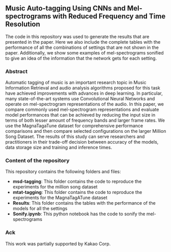 ## Music Auto-tagging Using CNNs and Mel-spectrograms with Reduced Frequency and Time Resolution

The code in this repository was used to generate the results that are presented in the paper. Here we also include the complete tables with the performance of all the combinations of settings that are not shown in the paper. Additionally, we show some examples of mel-spectrograms sonified to give an idea of the information that the network gets for each setting.

### Abstract

Automatic tagging of music is an important research topic in Music Information Retrieval and audio analysis algorithms proposed for this task have achieved improvements with advances in deep learning. In particular, many state-of-the-art systems use Convolutional Neural Networks and operate on mel-spectrogram representations of the audio. In this paper, we compare commonly used mel-spectrogram representations and evaluate model performances that can be achieved by reducing the input size in terms of both lesser amount of frequency bands and larger frame rates. We use the MagnaTagaTune dataset for comprehensive performance comparisons and then compare selected configurations on the larger Million Song Dataset. The results of this study can serve researchers and practitioners in their trade-off decision between accuracy of the models, data storage size and training and inference times.

### Content of the repository

This repository contains the following folders and files:
 - **msd-tagging**: This folder contains the code to reproduce the experiments for the million song dataset
 - **mtat-tagging**: This folder contains the code to reproduce the experiments for the MagnaTagATune dataset
 - **Results**: This folder contains the tables with the performance of the models for all the settings
 - **Sonify.ipynb**: This python notebook has the code to sonify the mel-spectrograms


### Ack

This work was partially supported by Kakao Corp.
